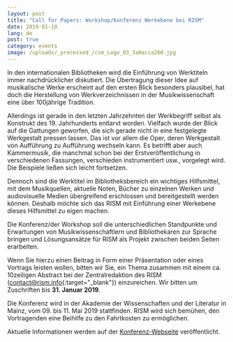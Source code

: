 ```yaml
---
layout: post
title: "Call for Papers: Workshop/Konferenz Werkebene bei RISM"
date: 2019-01-10
lang: de
post: true
category: events
image: /uploads/_processed_/csm_Logo_03_3a0acca260.jpg
---
```



In den internationalen Bibliotheken wird die Einführung von Werktiteln immer nachdrücklicher diskutiert. Die Übertragung dieser Idee auf musikalische Werke erscheint auf den ersten Blick besonders plausibel, hat doch die Herstellung von Werkverzeichnissen in der Musikwissenschaft eine über 100jährige Tradition.

Allerdings ist gerade in den letzten Jahrzehnten der Werkbegriff selbst als Konstrukt des 19. Jahrhunderts entlarvt worden. Vielfach wurde der Blick auf die Gattungen geworfen, die sich gerade nicht in eine festgelegte Werkgestalt pressen lassen. Das ist vor allem die Oper, deren Werkgestalt von Aufführung zu Aufführung wechseln kann. Es betrifft aber auch Kammermusik, die manchmal schon bei der Erstveröffentlichung in verschiedenen Fassungen, verschieden instrumentiert usw., vorgelegt wird. Die Beispiele ließen sich leicht fortsetzen.

Dennoch sind die Werktitel im Bibliotheksbereich ein wichtiges Hilfsmittel, mit dem Musikquellen, aktuelle Noten, Bücher zu einzelnen Werken und audiovisuelle Medien übergreifend erschlossen und bereitgestellt werden können. Deshalb möchte sich das RISM mit Einführung einer Werkebene dieses Hilfsmittel zu eigen machen.

Die Konferenz/der Workshop soll die unterschiedlichen Standpunkte und Erwartungen von Musikwissenschaftlern und Bibliothekaren zur Sprache bringen und Lösungsansätze für RISM als Projekt zwischen beiden Seiten erarbeiten.

Wenn Sie hierzu einen Beitrag in Form einer Präsentation oder eines Vortrags leisten wollen, bitten wir Sie, ein Thema zusammen mit einem ca. 10zeiligen Abstract bei der Zentralredaktion des RISM ([contact@rism.info](http://contact@rism.info){:target="_blank"}) einzureichen. Wir bitten um Zuschriften bis **31. Januar 2019**.

Die Konferenz wird in der Akademie der Wissenschaften und der Literatur in Mainz, vom 09. bis 11. Mai 2019 stattfinden. RISM wird sich bemühen, den Vortragenden eine Beihilfe zu den Fahrtkosten zu ermöglichen.

Aktuelle Informationen werden auf der [Konferenz-Webseite](/de/publikationen/werkebene-2019.html "Opens internal link in current window") veröffentlicht.

<script type="text/javascript">var switchTo5x=true;</script><script type="text/javascript" src="http://w.sharethis.com/button/buttons.js"></script><script type="text/javascript">stLight.options({publisher: "9b601438-1ce1-49d8-bfd7-9cff5df54c17", doNotHash: false, doNotCopy: false, hashAddressBar: false});</script>